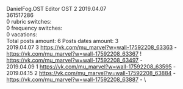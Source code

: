 DanielFog.OST	Editor OST 2 2019.04.07\
361517286\
0 rubric switches:\
0 frequency switches:\
0 vacations:\
Total posts amount: 6	Posts dates amount: 3\
2019.04.07 3 https://vk.com/mu_marvel?w=wall-17592208_63363 - https://vk.com/mu_marvel?w=wall-17592208_63367 ! https://vk.com/mu_marvel?w=wall-17592208_63497 - \
2019.04.09 1 https://vk.com/mu_marvel?w=wall-17592208_63595 - \
2019.04.15 2 https://vk.com/mu_marvel?w=wall-17592208_63884 - https://vk.com/mu_marvel?w=wall-17592208_63887 - \

